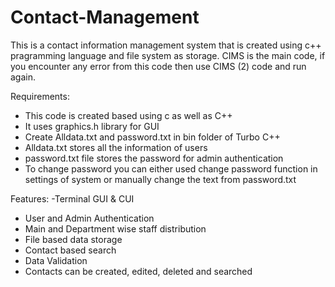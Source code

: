 # Contact-Management
This is a contact information management system that is created using c++ pragramming language and file system as storage. 
CIMS is the main code, if you encounter any error from this code then use CIMS (2) code and run again.

Requirements:
  - This code is created based using c as well as C++
  - It uses graphics.h library for GUI
  - Create Alldata.txt and password.txt in bin folder of Turbo C++
  - Alldata.txt stores all the information of users
  - password.txt file stores the password for admin authentication
  - To change password you can either used change password function in settings of system or manually change the text from password.txt

Features:
  -Terminal GUI & CUI 
  - User and Admin Authentication
  - Main and Department wise staff distribution
  - File based data storage
  - Contact based search
  - Data Validation
  - Contacts can be created, edited, deleted and searched
